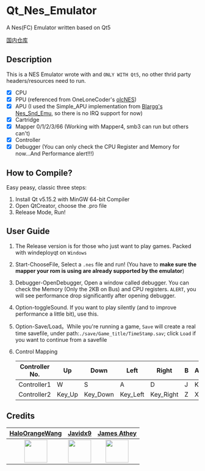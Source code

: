 # Qt_Nes_Emulator

A Nes(FC) Emulator written based on Qt5

[国内仓库](https://gitee.com/Morphlng/qt-nes-emulator)

## Description

This is a NES Emulator wrote with and `ONLY WITH Qt5`, no other thrid party headers/resources need to run.

- [x] CPU
- [x] PPU (referenced from OneLoneCoder's [olcNES](https://github.com/OneLoneCoder/olcNES))
- [x] APU (I used the Simple_APU implementation from [Blargg's Nes_Snd_Emu](http://blargg.8bitalley.com/libs/audio.html), so there is no IRQ support for now)
- [x] Cartridge
- [x] Mapper 0/1/2/3/66 (Working with Mapper4, smb3 can run but others can't)
- [x] Controller 
- [x] Debugger (You can only check the CPU Register and Memory for now...And Performance alert!!!)

## How to Compile?

Easy peasy, classic three steps:

1. Install Qt v5.15.2 with MinGW 64-bit Compiler
2. Open QtCreator, choose the .pro file
3. Release Mode, Run!

## User Guide

1.  The Release version is for those who just want to play games. Packed with windeployqt on `Windows`
2.  Start-ChooseFile, Select a `.nes` file and run! (You have to **make sure the mapper your rom is using are already supported by the emulator**)
3.  Debugger-OpenDebugger, Open a window called debugger. You can check the Memory (Only the 2KB on Bus) and CPU registers. `ALERT`, you will see performance drop significantly after opening debugger.
4.  Option-toggleSound. If you want to play silently (and to improve performance a little bit), use this.
5.  Option-Save/Load。While you're running a game, `Save` will create a real time savefile, under path:`./save/Game_title/TimeStamp.sav`; click `Load` if you want to continue from a savefile
6.  Control Mapping

    | Controller No. | Up     | Down     | Left     | Right     | B   | A   | Select | Start |
    | -------------- | ------ | -------- | -------- | --------- | --- | --- | ------ | ----- |
    | Controller1    | W      | S        | A        | D         | J   | K   | LShift | Space |
    | Controller2    | Key_Up | Key_Down | Key_Left | Key_Right | Z   | X   | \[     | \]    |

## Credits

|             [HaloOrangeWang](https://github.com/HaloOrangeWang)              |                  [Javidx9](https://github.com/OneLoneCoder)                   |                 [James Athey](https://github.com/jamesathey)                 |
| :--------------------------------------------------------------------------: | :---------------------------------------------------------------------------: | :--------------------------------------------------------------------------: |
| <img width="60" src="https://avatars.githubusercontent.com/u/30406969?v=4"/> | <img width="60" src="https://avatars.githubusercontent.com/u/25419386?v=4" /> | <img width="60" src="https://avatars.githubusercontent.com/u/5478953?v=4" /> |